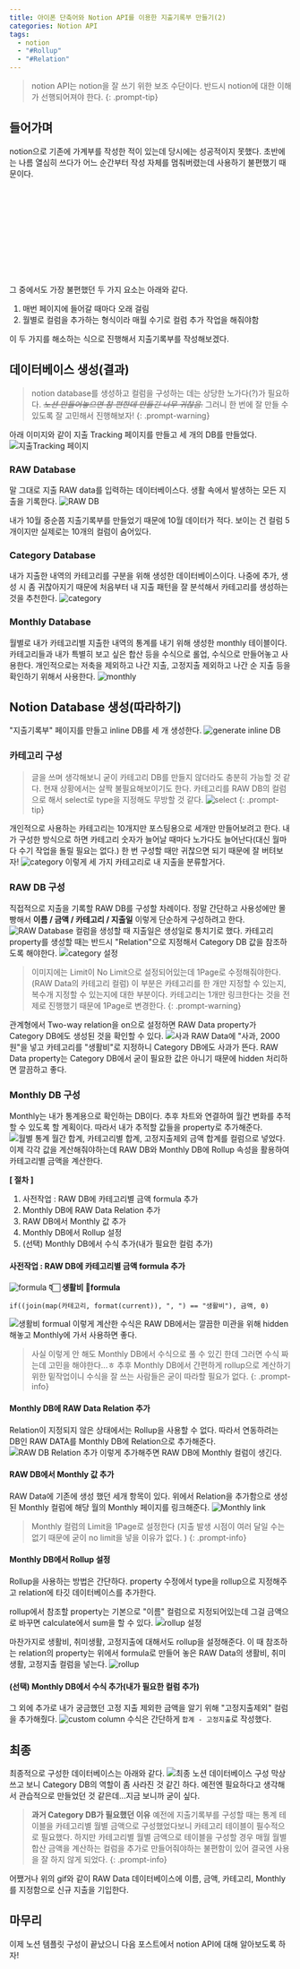 ```yaml
---
title: 아이폰 단축어와 Notion API를 이용한 지출기록부 만들기(2)
categories: Notion API
tags:
  - notion
  - "#Rollup"
  - "#Relation"
---
```


> notion API는 notion을 잘 쓰기 위한 보조 수단이다. 
> 반드시 notion에 대한 이해가 선행되어져야 한다. 
{: .prompt-tip}

## 들어가며
notion으로 기존에 가계부를 작성한 적이 있는데 당시에는 성공적이지 못했다. 
초반에는 나름 열심히 쓰다가 어느 순간부터 작성 자체를 멈춰버렸는데 사용하기 불편했기 때문이다. 
<br/><br/><br/><br/><br/><br/><br/><br/><br/><br/><br/><br/>
그 중에서도 가장 불편했던 두 가지 요소는 아래와 같다. 
1. 매번 페이지에 들어갈 때마다 오래 걸림
2. 월별로 컬럼을 추가하는 형식이라 매월 수기로 컬럼 추가 작업을 해줘야함

이 두 가지를 해소하는 식으로 진행해서 지출기록부를 작성해보겠다. 

## 데이터베이스 생성(결과)
> notion database를 생성하고 컬럼을 구성하는 데는 상당한 노가다(?)가 필요하다. *~~노션 만들어놓으면 참 편한데 만들긴 너무 귀찮음.~~* 그러니 한 번에 잘 만들 수 있도록 잘 고민해서 진행해보자!
{: .prompt-warning}


아래 이미지와 같이 지출 Tracking 페이지를 만들고 세 개의 DB를 만들었다. 
![지출Tracking 페이지](/assets/img/notion/mainPage.png)

### RAW Database
말 그대로 지출 RAW data를 입력하는 데이터베이스다. 
생활 속에서 발생하는 모든 지출을 기록한다. 
![RAW DB](/assets/img/notion/rawDB.png)

내가 10월 중순쯤 지출기록부를 만들었기 때문에 10월 데이터가 적다. 
보이는 건 컬럼 5개이지만 실제로는 10개의 컬럼이 숨어있다. 
### Category Database
내가 지출한 내역의 카테고리를 구분을 위해 생성한 데이터베이스이다. 
나중에 추가, 생성 시 좀 귀찮아지기 때문에 처음부터 내 지출 패턴을 잘 분석해서 카테고리를 생성하는 것을 추천한다. 
![category](/assets/img/notion/category.png)
### Monthly Database
월별로 내가 카테고리별 지출한 내역의 통계를 내기 위해 생성한 monthly 테이블이다. 
카테고리들과 내가 특별히 보고 싶은 합산 등을 수식으로 롤업, 수식으로 만들어놓고 사용한다. 
개인적으로는 저축을 제외하고 나간 지출, 고정지출 제외하고 나간 순 지출 등을 확인하기 위해서 사용한다. 
![monthly](/assets/img/notion/monthly.png)

## Notion Database 생성(따라하기)
"지출기록부" 페이지를 만들고 inline DB를 세 개 생성한다. 
![generate inline DB](/assets/img/notion/inlineDB.png)
### 카테고리 구성
> 글을 쓰며 생각해보니 굳이 카테고리 DB를 만들지 않더라도 충분히 가능할 것 같다. 현재 상황에서는 살짝 불필요해보이기도 한다. 
> 카테고리를 RAW DB의 컬럼으로 해서 select로 type을 지정해도 무방할 것 같다. 
> ![select](/assets/img/notion/selectCategory.png)
{: .prompt-tip}

개인적으로 사용하는 카테고리는 10개지만 포스팅용으로 세개만 만들어보려고 한다. 
내가 구성한 방식으로 하면 카테고리 숫자가 늘어날 때마다 노가다도 늘어난다(대신 월마다 수기 작업을 돌릴 필요는 없다.)
한 번 구성할 때만 귀찮으면 되기 때문에 잘 버텨보자!
![category](/assets/img/notion/categoryTest.png)
이렇게 세 가지 카테고리로 내 지출을 분류할거다. 
### RAW DB 구성
직접적으로 지출을 기록할 RAW DB를 구성할 차례이다. 
정말 간단하고 사용성에만 몰빵해서 **이름 / 금액 / 카테고리 / 지출일** 이렇게 단순하게 구성하려고 한다. 
![RAW Database](/assets/img/notion/test-rawdata.png)
컬럼을 생성할 때 지출일은 생성일로 퉁치기로 했다. 
카테고리 property를 생성할 때는 반드시 "Relation"으로 지정해서 Category DB 값을 참조하도록 해야한다. 
![category 설정](/assets/img/notion/categoryedit.png)
> 이미지에는 Limit이 No Limit으로 설정되어있는데 1Page로 수정해줘야한다. (RAW Data의 카테고리 컬럼)
> 이 부분은 카테고리를 한 개만 지정할 수 있는지, 복수개 지정할 수 있는지에 대한 부분이다. 
> 카테고리는 1개만 링크한다는 것을 전제로 진행했기 때문에 1Page로 변경한다.
{: .prompt-warning}

관계형에서 Two-way relation을 on으로 설정하면 RAW Data property가 Category DB에도 생성된 것을 확인할 수 있다. 
![사과](/assets/img/notion/apple.png)
RAW Data에 "사과, 2000원"을 넣고 카테고리를 "생활비"로 지정하니 Category DB에도 사과가 뜬다. 
RAW Data property는 Category DB에서 굳이 필요한 값은 아니기 때문에 hidden 처리하면 깔끔하고 좋다. 
### Monthly DB 구성
Monthly는 내가 통계용으로 확인하는 DB이다. 추후 차트와 연결하여 월간 변화를 추적할 수 있도록 할 계획이다. 
따라서 내가 추적할 값들을 property로 추가해준다. 
![월별 통계](/assets/img/notion/monthlyColumn.png)
월간 합계, 카테고리별 합계, 고정지출제외 금액 합계를 컬럼으로 넣었다. 
이제 각각 값을 계산해줘야하는데 RAW DB와 Monthly DB에 Rollup 속성을 활용하여 카테고리별 금액을 계산한다. 

**[ 절차 ]**
1. 사전작업 : RAW DB에 카테고리별 금액 formula 추가
2. Monthly DB에 RAW Data Relation 추가
3. RAW DB에서 Monthly 값 추가
4. Monthly DB에서 Rollup 설정
5. (선택) Monthly DB에서 수식 추가(내가 필요한 컬럼 추가)
#### 사전작업 : RAW DB에 카테고리별 금액 formula 추가
![formula](/assets/img/notion/categoryformula.png)
**👇🏻 생활비 formula** 
```
if((join(map(카테고리, format(current)), ", ") == "생활비"), 금액, 0)
```
![생활비 formual](/assets/img/notion/columnformula.png)
이렇게 계산한 수식은 RAW DB에서는 깔끔한 미관을 위해 hidden 해놓고 Monthly에 가서 사용하면 좋다. 

> 사실 이렇게 안 해도 Monthly DB에서 수식으로 풀 수 있긴 한데 그러면 수식 짜는데 고민을 해야한다...ㅎ 추후 Monthly DB에서 간편하게 rollup으로 계산하기 위한 밑작업이니 수식을 잘 쓰는 사람들은 굳이 따라할 필요가 없다.
{: .prompt-info}

#### Monthly DB에 RAW Data Relation 추가
Relation이 지정되지 않은 상태에서는 Rollup을 사용할 수 없다. 
따라서 연동하려는 DB인 RAW DATA를 Monthly DB에 Relation으로 추가해준다. 
![RAW DB Relation 추가](/assets/img/notion/rawRelation.png)
이렇게 추가해주면 RAW DB에 Monthly 컬럼이 생긴다. 
#### RAW DB에서 Monthly 값 추가
RAW Data에 기존에 생성 했던 세개 항목이 있다. 위에서 Relation을 추가함으로 생성된 Monthly 컬럼에 해당 월의 Monthly 페이지를 링크해준다. 
![Monthly link](/assets/img/notion/december.png)
> Monthly 컬럼의 Limit을 1Page로 설정한다
> (지출 발생 시점이 여러 달일 수는 없기 때문에 굳이 no limit을 넣을 이유가 없다. )
{: .prompt-info}

#### Monthly DB에서 Rollup 설정
Rollup을 사용하는 방법은 간단하다. property 수정에서 type을 rollup으로 지정해주고 relation에 타깃 데이터베이스를 추가한다. 

rollup에서 참조할 property는 기본으로 "이름" 컬럼으로 지정되어있는데 그걸 금액으로 바꾸면 calculate에서 sum을 할 수 있다. 
![rollup 설정](/assets/img/notion/sumRollup.png)

마찬가지로 생활비, 취미생활, 고정지출에 대해서도 rollup을 설정해준다. 
이 때 참조하는 relation의 property는 위에서 formula로 만들어 놓은 RAW Data의 생활비, 취미생활, 고정지출 컬럼을 넣는다. 
![rollup](/assets/img/notion/rollup.gif)
#### (선택) Monthly DB에서 수식 추가(내가 필요한 컬럼 추가)
그 외에 추가로 내가 궁금했던 고정 지출 제외한 금액을 알기 위해 "고정지출제외" 컬럼을 추가해줬다. 
![custom column](/assets/img/notion/customColumn.png)
수식은 간단하게 `합계 - 고정지출`로 작성했다. 
## 최종
최종적으로 구성한 데이터베이스는 아래와 같다. 
![최종 노션 데이터베이스 구성](/assets/img/notion/final.gif)
막상 쓰고 보니 Category DB의 역할이 좀 사라진 것 같긴 하다. 예전엔 필요하다고 생각해서 관습적으로 만들었던 것 같은데...지금 보니까 굳이 싶다.
> **과거 Category DB가 필요했던 이유**
> 예전에 지출기록부를 구성할 때는 통계 테이블을 카테고리별 월별 금액으로 구성했었다보니 카테고리 테이블이 필수적으로 필요했다. 
> 하지만 카테고리별 월별 금액으로 테이블을 구성할 경우 매월 월별 합산 금액을 계산하는 컬럼을 추가로 만들어줘야하는 불편함이 있어 결국엔 사용을 잘 하지 않게 되었다. 
{: .prompt-info}

어쨌거나 위의 gif와 같이 RAW Data 데이터베이스에 이름, 금액, 카테고리, Monthly를 지정함으로 신규 지출을 기입한다. 

## 마무리
이제 노션 템플릿 구성이 끝났으니 다음 포스트에서 notion API에 대해 알아보도록 하자!